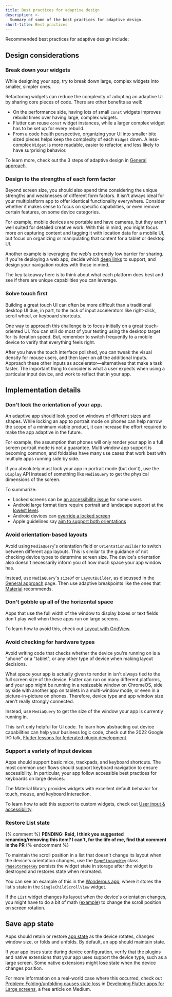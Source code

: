 ```yaml
---
title: Best practices for adaptive design
description: >-
  Summary of some of the best practices for adaptive design.
short-title: Best practices
---
```


Recommended best practices for adaptive design include:

## Design considerations

### Break down your widgets

While designing your app, try to break down large,
complex widgets into smaller, simpler ones.

Refactoring widgets can reduce the complexity of
adopting an adaptive UI by sharing core pieces of code.
There are other benefits as well:

* On the performance side, having lots of small `const`
  widgets improves rebuild times over having large,
  complex widgets.
* Flutter can reuse `const` widget instances,
  while a larger complex widget has to be set up
  for every rebuild.
* From a code health perspective, organizing your UI
  into smaller bite sized pieces helps keep the complexity
  of each `Widget` down. A less-complex `Widget` is more readable,
  easier to refactor, and less likely to have surprising behavior.

To learn more, check out the 3 steps of
adaptive design in [General approach][].

[General approach]: /ui/adaptive-responsive/general

### Design to the strengths of each form factor

Beyond screen size, you should also spend time
considering the unique strengths and weaknesses
of different form factors. It isn't always ideal
for your multiplatform app to offer identical
functionality everywhere. Consider whether it makes
sense to focus on specific capabilities,
or even remove certain features, on some device categories.

For example, mobile devices are portable and have cameras,
but they aren't well suited for detailed creative work.
With this in mind, you might focus more on capturing content
and tagging it with location data for a mobile UI,
but focus on organizing or manipulating that content
for a tablet or desktop UI.

Another example is leveraging the web's extremely low barrier
for sharing. If you're deploying a web app,
decide which [deep links][] to support,
and design your navigation routes with those in mind.

The key takeaway here is to think about what each
platform does best and see if there are unique capabilities
you can leverage.

[deep links]: /ui/navigation/deep-linking

### Solve touch first

Building a great touch UI can often be more difficult
than a traditional desktop UI due, in part,
to the lack of input accelerators like right-click,
scroll wheel, or keyboard shortcuts.

One way to approach this challenge is to focus initially
on a great touch-oriented UI. You can still do most of
your testing using the desktop target for its iteration speed.
But, remember to switch frequently to a mobile device to
verify that everything feels right.

After you have the touch interface polished, you can tweak
the visual density for mouse users, and then layer on all
the additional inputs. Approach these other inputs as
accelerator—alternatives that make a task faster.
The important thing to consider is what a user expects
when using a particular input device,
and work to reflect that in your app.

## Implementation details

### Don't lock the orientation of your app.

An adaptive app should look good on windows of
different sizes and shapes. While locking an app
to portrait mode on phones can help narrow the scope
of a minimum viable product, it can increase the
effort required to make the app adaptive in the future.

For example, the assumption that phones will only
render your app in a full screen portrait mode is
not a guarantee. Multi window app support is becoming common,
and foldables have many use cases that work best with
multiple apps running side by side.

If you absolutely must lock your app in portrait mode (but don't),
use the `Display` API instead of something like `MediaQuery`
to get the physical dimensions of the screen.

To summarize:

  * Locked screens can be [an accessibility issue][] for some users
  * Android large format tiers require portrait and landscape
    support at the [lowest level][].
  * Android devices can [override a locked screen][]
  * Apple guidelines say [aim to support both orientations][] 

[an accessibility issue]: https://www.w3.org/WAI/WCAG21/Understanding/orientation.html
[aim to support both orientations]: https://www.w3.org/WAI/WCAG21/Understanding/orientation.html
[lowest level]:  {{site.android-dev}}/docs/quality-guidelines/large-screen-app-quality#T3-8
[override a locked screen]: {{site.android-dev}}/guide/topics/large-screens/large-screen-compatibility-mode#per-app_overrides

### Avoid orientation-based layouts

Avoid using `MediaQuery`'s orientation field
or `OrientationBuilder` to switch between
different app layouts. This is similar to the
guidance of not checking device types to determine
screen size. The device's orientation also doesn't
necessarily inform you of how much space your app window has.

Instead, use `MediaQuery`'s `sizeOf` or `LayoutBuilder`,
as discussed in the [General approach][] page.
Then use adaptive breakpoints like the ones that
[Material][] recommends.

[General approach]: /ui/adaptive-responsive/general#
[Material]: https://m3.material.io/foundations/layout/applying-layout/window-size-classes

### Don't gobble up all of the horizontal space

Apps that use the full width of the window to
display boxes or text fields don't play well
when these apps run on large screens.

To learn how to avoid this,
check out [Layout with GridView][].

[Layout with GridView]: /ui/adaptive-responsive/large-screens#layout-with-gridview

### Avoid checking for hardware types

Avoid writing code that checks whether the device you're
running on is a "phone" or a "tablet", or any other type
of device when making layout decisions.

What space your app is actually given to render in
isn't always tied to the full screen size of the device.
Flutter can run on many different platforms,
and your app might be running in a resizeable window on ChromeOS,
side by side with another app on tablets in a multi-window mode,
or even in a picture-in-picture on phones.
Therefore, device type and app window size aren't
really strongly connected.

Instead, use `MediaQuery` to get the size of the window
your app is currently running in.

This isn't only helpful for UI code.
To learn how abstracting out device
capabilities can help your business logic code,
check out the 2022 Google I/O talk,
[Flutter lessons for federated plugin development][].
 
[Flutter lessons for federated plugin development]: {{site.youtube-site}}/watch?v=GAnSNplNpCA

### Support a variety of input devices

Apps should support basic mice, trackpads,
and keyboard shortcuts. The most common user
flows should support keyboard navigation
to ensure accessibility. In particular,
your app follow accessible best practices
for keyboards on large devices.

The Material library provides widgets with
excellent default behavior for touch, mouse,
and keyboard interaction.

To learn how to add this support to custom widgets,
check out [User input & accessibility][].

[User input & accessibility]: /ui/adaptive-responsive/input

### Restore List state

{% comment %}
<b>PENDING: Reid, I think you suggested renaming/removing this item? I can't, for the life of me, find that comment in the PR</b>
{% endcomment %}

To maintain the scroll position in a list
that doesn't change its layout when the
device's orientation changes,
use the [`PageStorageKey`][] class.
[`PageStorageKey`][] persists the
widget state in storage after the widget is
destroyed and restores state when recreated.

You can see an example of this in the [Wonderous app][],
where it stores the list's state in the
`SingleChildScrollView` widget.

If the `List` widget changes its layout
when the device's orientation changes,
you might have to do a bit of math ([example][])
to change the scroll position on screen rotation.

[example]: {{site.github}}/gskinnerTeam/flutter-wonderous-app/blob/34e49a08084fbbe69ed67be948ab00ef23819313/lib/ui/screens/collection/widgets/_collection_list.dart#L39
[`PageStorageKey`]: {{site.api}}/flutter/widgets/PageStorageKey-class.html
[Wonderous app]: {{site.github}}/gskinnerTeam/flutter-wonderous-app/blob/8a29d6709668980340b1b59c3d3588f123edd4d8/lib/ui/screens/wonder_events/widgets/_events_list.dart#L64

## Save app state

Apps should retain or restore [app state][]
as the device rotates, changes window size,
or folds and unfolds. 
By default, an app should maintain state.

If your app loses state during device configuration,
verify that the plugins and native extensions
that your app uses support the
device type, such as a large screen.
Some native extensions might lose state when the
device changes position.

For more information on a real-world case
where this occurred, check out 
[Problem: Folding/unfolding causes state loss][state-loss]
in [Developing Flutter apps for Large screens][article],
a free article on Medium.

[app state]: {{site.android-dev}}/jetpack/compose/state#store-state
[article]: {{site.flutter-medium}}/developing-flutter-apps-for-large-screens-53b7b0e17f10
[state-loss]: {{site.flutter-medium}}/developing-flutter-apps-for-large-screens-53b7b0e17f10#:~:text=Problem%3A%20Folding/Unfolding%20causes%20state%2Dloss
